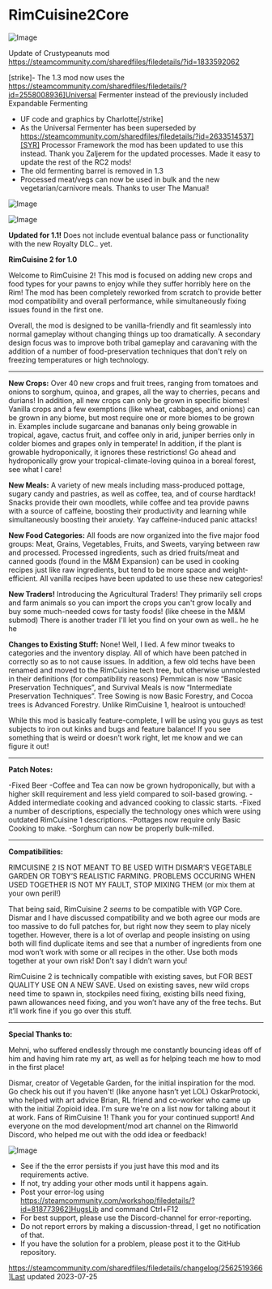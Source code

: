 # RimCuisine2Core

![Image](https://i.imgur.com/buuPQel.png)

Update of Crustypeanuts mod
https://steamcommunity.com/sharedfiles/filedetails/?id=1833592062

[strike]- The 1.3 mod now uses the https://steamcommunity.com/sharedfiles/filedetails/?id=2558008936]Universal Fermenter instead of the previously included Expandable Fermenting
- UF code and graphics by Charlotte[/strike]
- As the Universal Fermenter has been superseded by https://steamcommunity.com/sharedfiles/filedetails/?id=2633514537][SYR] Processor Framework the mod has been updated to use this instead. Thank you Zaljerem for the updated processes. Made it easy to update the rest of the RC2 mods!
- The old fermenting barrel is removed in 1.3
- Processed meat/vegs can now be used in bulk and the new vegetarian/carnivore meals. Thanks to user The Manual!

![Image](https://i.imgur.com/pufA0kM.png)

	
![Image](https://i.imgur.com/Z4GOv8H.png)

**Updated for 1.1!** Does not include eventual balance pass or functionality with the new Royalty DLC.. yet.


**RimCuisine 2 for 1.0**

Welcome to RimCuisine 2! This mod is focused on adding new crops and food types for your pawns to enjoy while they suffer horribly here on the Rim! The mod has been completely reworked from scratch to provide better mod compatibility and overall performance, while simultaneously fixing issues found in the first one.

Overall, the mod is designed to be vanilla-friendly and fit seamlessly into normal gameplay without changing things up too dramatically.  A secondary design focus was to improve both tribal gameplay and caravaning with the addition of a number of food-preservation techniques that don't rely on freezing temperatures or high technology.  

------------------------------------------------------------

**New Crops:** Over 40 new crops and fruit trees, ranging from tomatoes and onions to sorghum, quinoa, and grapes, all the way to cherries, pecans and durians! In addition, all new crops can only be grown in specific biomes! Vanilla crops and a few exemptions (like wheat, cabbages, and onions) can be grown in any biome, but most require one or more biomes to be grown in.  Examples include sugarcane and bananas only being growable in tropical, agave, cactus fruit, and coffee only in arid, juniper berries only in colder biomes and grapes only in temperate! In addition, if the plant is growable hydroponically, it ignores these restrictions! Go ahead and hydroponically grow your tropical-climate-loving quinoa in a boreal forest, see what I care!

**New Meals:** A variety of new meals including mass-produced pottage, sugary candy and pastries, as well as coffee, tea, and of course hardtack! Snacks provide their own moodlets, while coffee and tea provide pawns with a source of caffeine, boosting their productivity and learning while simultaneously boosting their anxiety.  Yay caffeine-induced panic attacks!  

**New Food Categories:** All foods are now organized into the five major food groups: Meat, Grains, Vegetables, Fruits, and Sweets, varying between raw and processed.  Processed ingredients, such as dried fruits/meat and canned goods (found in the M&amp;M Expansion) can be used in cooking recipes just like raw ingredients, but tend to be more space and weight-efficient.  All vanilla recipes have been updated to use these new categories!

**New Traders!** Introducing the Agricultural Traders! They primarily sell crops and farm animals so you can import the crops you can't grow locally and buy some much-needed cows for tasty foods! (like cheese in the M&amp;M submod) There is another trader I'll let you find on your own as well.. he he he

**Changes to Existing Stuff:** None! Well, I lied.  A few minor tweaks to categories and the inventory display.  All of which have been patched in correctly so as to not cause issues.  In addition, a few old techs have been renamed and moved to the RimCuisine tech tree, but otherwise unmolested in their definitions (for compatibility reasons)  Pemmican is now “Basic Preservation Techniques”, and Survival Meals is now “Intermediate Preservation Techniques”.  Tree Sowing is now Basic Forestry, and Cocoa trees is Advanced Forestry.  Unlike RimCuisine 1, healroot is untouched! 

While this mod is basically feature-complete, I will be using you guys as test subjects to iron out kinks and bugs and feature balance! If you see something that is weird or doesn’t work right, let me know and we can figure it out! 

--------------------------------------------------

**Patch Notes:**

-Fixed Beer
-Coffee and Tea can now be grown hydroponically, but with a higher skill requirement and less yield compared to soil-based growing.
-Added intermediate cooking and advanced cooking to classic starts.
-Fixed a number of descriptions, especially the technology ones which were using outdated RimCuisine 1 descriptions.
-Pottages now require only Basic Cooking to make.
-Sorghum can now be properly bulk-milled.

--------------------------------------------------

**Compatibilities:**

RIMCUISINE 2 IS NOT MEANT TO BE USED WITH DISMAR’S VEGETABLE GARDEN OR TOBY’S REALISTIC FARMING.  PROBLEMS OCCURING WHEN USED TOGETHER IS NOT MY FAULT, STOP MIXING THEM (or mix them at your own peril!)

That being said, RimCuisine 2 *seems* to be compatible with VGP Core.  Dismar and I have discussed compatibility and we both agree our mods are too massive to do full patches for, but right now they seem to play nicely together.  However, there is a lot of overlap and people insisting on using both will find duplicate items and see that a number of ingredients from one mod won’t work with some or all recipes in the other.  Use both mods together at your own risk! Don’t say I didn’t warn you!

RimCuisine 2 is technically compatible with existing saves, but FOR BEST QUALITY USE ON A NEW SAVE.  Used on existing saves, new wild crops need time to spawn in, stockpiles need fixing, existing bills need fixing, pawn allowances need fixing, and you won’t have any of the free techs. But it’ll work fine if you go over this stuff.


--------------------------------------------------

**Special Thanks to:**

Mehni, who suffered endlessly through me constantly bouncing ideas off of him and having him rate my art, as well as for helping teach me how to mod in the first place!

Dismar, creator of Vegetable Garden, for the initial inspiration for the mod.  Go check his out if you haven't! (like anyone hasn’t yet LOL)
OskarProtocki, who helped with art advice
Brian, RL friend and co-worker who came up with the initial Zopioid idea.  I'm sure we're on a list now for talking about it at work.
Fans of RimCuisine 1! Thank you for your continued support!
And everyone on the mod development/mod art channel on the Rimworld Discord, who helped me out with the odd idea or feedback!

![Image](https://i.imgur.com/PwoNOj4.png)



-  See if the the error persists if you just have this mod and its requirements active.
-  If not, try adding your other mods until it happens again.
-  Post your error-log using https://steamcommunity.com/workshop/filedetails/?id=818773962]HugsLib and command Ctrl+F12
-  For best support, please use the Discord-channel for error-reporting.
-  Do not report errors by making a discussion-thread, I get no notification of that.
-  If you have the solution for a problem, please post it to the GitHub repository.


https://steamcommunity.com/sharedfiles/filedetails/changelog/2562519366]Last updated 2023-07-25
